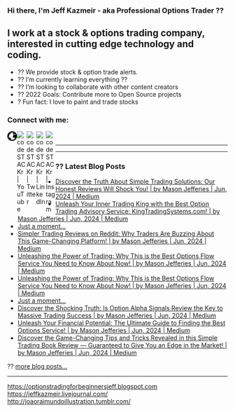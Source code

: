 

<!--
**jeffkazmeir/jeffkazmeir** is a ✨ _special_ ✨ repository because its `README.md` (this file) appears on your GitHub profile.

Here are some ideas to get you started:

- 🔭 I’m currently working on ...
- 🌱 I’m currently learning ...
- 👯 I’m looking to collaborate on ...
- 🤔 I’m looking for help with ...
- 💬 Ask me about ...
- 📫 How to reach me: ...
- 😄 Pronouns: ...
- ⚡ Fun fact: ...
-->
### Hi there, I'm Jeff Kazmeir - aka Professional Options Trader ??
## I work at a stock & options trading company, interested in cutting edge technology and coding.

- ?? We provide stock & option trade alerts.
- ?? I’m currently learning everything ??
- ?? I’m looking to collaborate with other content creators
- ?? 2022 Goals: Contribute more to Open Source projects
- ? Fun fact: I love to paint and trade stocks


### Connect with me:

[<img align="left" alt="codeSTACKr.com" width="22px" src="https://raw.githubusercontent.com/iconic/open-iconic/master/svg/globe.svg" />][website]
[<img align="left" alt="codeSTACKr | YouTube" width="22px" src="https://cdn.jsdelivr.net/npm/simple-icons@v3/icons/youtube.svg" />][youtube]
[<img align="left" alt="codeSTACKr | Twitter" width="22px" src="https://cdn.jsdelivr.net/npm/simple-icons@v3/icons/twitter.svg" />][twitter]
[<img align="left" alt="codeSTACKr | LinkedIn" width="22px" src="https://cdn.jsdelivr.net/npm/simple-icons@v3/icons/linkedin.svg" />][linkedin]
[<img align="left" alt="codeSTACKr | Instagram" width="22px" src="https://cdn.jsdelivr.net/npm/simple-icons@v3/icons/instagram.svg" />][instagram]

<br />

---

---

### ?? Latest Blog Posts

<!-- BLOG-POST-LIST:START -->
- [Discover the Truth About Simple Trading Solutions: Our Honest Reviews Will Shock You! | by Mason Jefferies | Jun, 2024 | Medium](https://tradingoptionsforbeginners.medium.com/discover-the-truth-about-simple-trading-solutions-our-honest-reviews-will-shock-you-459837057b12?source=ifttt--------------3)
- [Unleash Your Inner Trading King with the Best Option Trading Advisory Service: KingTradingSystems.com! | by Mason Jefferies | Jun, 2024 | Medium](https://tradingoptionsforbeginners.medium.com/unleash-your-inner-trading-king-with-the-best-option-trading-advisory-service-kingtradingsystems-co-791647b8b7c0?source=ifttt--------------3)
- [Just a moment...](https://medium.com/@tradingoptionsforbeginners/discover-the-game-changing-simpler-trading-scanner-a-comprehensive-review-c6d2a8396ede?source=ifttt--------------3)
- [Simpler Trading Reviews on Reddit: Why Traders Are Buzzing About This Game-Changing Platform! | by Mason Jefferies | Jun, 2024 | Medium](https://tradingoptionsforbeginners.medium.com/simpler-trading-reviews-on-reddit-why-traders-are-buzzing-about-this-game-changing-platform-71b3f9b95fa7?source=ifttt--------------3)
- [Unleashing the Power of Trading: Why This is the Best Options Flow Service You Need to Know About Now! | by Mason Jefferies | Jun, 2024 | Medium](https://tradingoptionsforbeginners.medium.com/unleashing-the-power-of-trading-why-this-is-the-best-options-flow-service-you-need-to-know-about-136a0a6f15ab?source=ifttt--------------3)
- [Unleashing the Power of Trading: Why This is the Best Options Flow Service You Need to Know About Now! | by Mason Jefferies | Jun, 2024 | Medium](https://tradingoptionsforbeginners.medium.com/unleashing-the-power-of-trading-why-this-is-the-best-options-flow-service-you-need-to-know-about-f5ac54e32d04?source=ifttt--------------3)
- [Just a moment...](https://medium.com/@tradingoptionsforbeginners/discover-the-ultimate-resource-for-stock-trading-the-best-options-alert-service-on-reddit-7430ad440788?source=ifttt--------------3)
- [Discover the Shocking Truth: Is Option Alpha Signals Review the Key to Massive Trading Success | by Mason Jefferies | Jun, 2024 | Medium](https://tradingoptionsforbeginners.medium.com/discover-the-shocking-truth-is-option-alpha-signals-review-the-key-to-massive-trading-success-1130f8634f72?source=ifttt--------------3)
- [Unleash Your Financial Potential: The Ultimate Guide to Finding the Best Options Service! | by Mason Jefferies | Jun, 2024 | Medium](https://tradingoptionsforbeginners.medium.com/unleash-your-financial-potential-the-ultimate-guide-to-finding-the-best-options-service-df5dbe8402b2?source=ifttt--------------3)
- [Discover the Game-Changing Tips and Tricks Revealed in this Simple Trading Book Review — Guaranteed to Give You an Edge in the Market! | by Mason Jefferies | Jun, 2024 | Medium](https://tradingoptionsforbeginners.medium.com/discover-the-game-changing-tips-and-tricks-revealed-in-this-simple-trading-book-review-guaranteed-5306a4b8dad6?source=ifttt--------------3)
<!-- BLOG-POST-LIST:END -->

?? [more blog posts...](https://theministerofcapitalism.com/blog/)

---


[website]: https://kingtradingsystems.com/blog/
[twitter]: https://twitter.com/optionstradejef
[youtube]: https://www.youtube.com/channel/UCEo82TuA0YdbXyO2oPecIHQ
[instagram]: https://tradingoptionsforbeginners.medium.com
[linkedin]: https://ca.linkedin.com/in/theministerofcapitalism
 https://optionstradingforbeginnersjeff.blogspot.com
 https://jeffkazmeir.livejournal.com/
 http://joaoraimundoillustration.tumblr.com/



